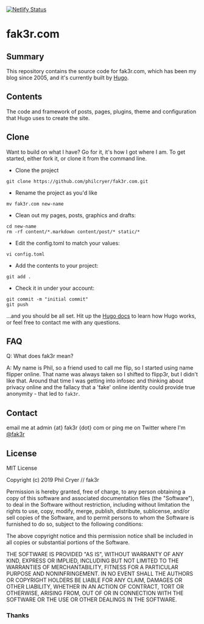 [![Netlify Status](https://api.netlify.com/api/v1/badges/2a5caefe-fdd1-4093-ac55-f0dc106b8c69/deploy-status)](https://app.netlify.com/sites/wizardly-liskov-e4f96e/deploys)

# fak3r.com

## Summary

This repository contains the source code for fak3r.com, which has been my blog since 2005, and it's currently built by [Hugo](http://gohugo.io/).

## Contents

The code and framework of posts, pages, plugins, theme and configuration that Hugo uses to create the site.

## Clone

Want to build on what I have? Go for it, it's how I got where I am. To get started, either fork it, or clone it from the command line.

* Clone the project

```
git clone https://github.com/philcryer/fak3r.com.git
```

* Rename the project as you'd like

```
mv fak3r.com new-name
```

* Clean out my pages, posts, graphics and drafts:

```
cd new-name
rm -rf content/*.markdown content/post/* static/*
```

* Edit the config.toml to match your values:

```
vi config.toml
```

* Add the contents to your project:

```
git add .

```

* Check it in under your account:

```
git commit -m "initial commit"
git push
```

...and you should be all set. Hit up the [Hugo docs](http://gohugo.io/overview/introduction/) to learn how Hugo works, or feel free to contact me with any questions.

## FAQ

Q: What does fak3r mean?

A: My name is Phil, so a friend used to call me flip, so I started using name flipper online. That name was always taken so I shifted to flipp3r, but I didn't like that. Around that time I was getting into infosec and thinking about privacy online and the fallacy that a 'fake' online identity could provide true anonymity - that led to `fak3r`.

## Contact

email me at admin {at} fak3r {dot} com or ping me on Twitter where I'm [@fak3r](https://twitter.com/fak3r)

## License

MIT License

Copyright (c) 2019 Phil Cryer // fak3r

Permission is hereby granted, free of charge, to any person obtaining a copy of this software and associated documentation files (the "Software"), to deal in the Software without restriction, including without limitation the rights to use, copy, modify, merge, publish, distribute, sublicense, and/or sell copies of the Software, and to permit persons to whom the Software is furnished to do so, subject to the following conditions:

The above copyright notice and this permission notice shall be included in all copies or substantial portions of the Software.

THE SOFTWARE IS PROVIDED "AS IS", WITHOUT WARRANTY OF ANY KIND, EXPRESS OR IMPLIED, INCLUDING BUT NOT LIMITED TO THE WARRANTIES OF MERCHANTABILITY, FITNESS FOR A PARTICULAR PURPOSE AND NONINFRINGEMENT. IN NO EVENT SHALL THE AUTHORS OR COPYRIGHT HOLDERS BE LIABLE FOR ANY CLAIM, DAMAGES OR OTHER LIABILITY, WHETHER IN AN ACTION OF CONTRACT, TORT OR OTHERWISE, ARISING FROM, OUT OF OR IN CONNECTION WITH THE SOFTWARE OR THE USE OR OTHER DEALINGS IN THE SOFTWARE.

### Thanks
